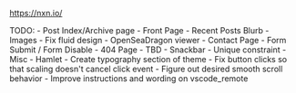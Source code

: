 https://nxn.io/

TODO:
    - Post Index/Archive page
    - Front Page
        - Recent Posts Blurb
        - Images
        - Fix fluid design
        - OpenSeaDragon viewer
    - Contact Page
        - Form Submit / Form Disable
    - 404 Page
        - TBD
    - Snackbar
        - Unique constraint
    - Misc
        - Hamlet
        - Create typography section of theme
        - Fix button clicks so that scaling doesn't cancel click event
        - Figure out desired smooth scroll behavior
        - Improve instructions and wording on vscode_remote